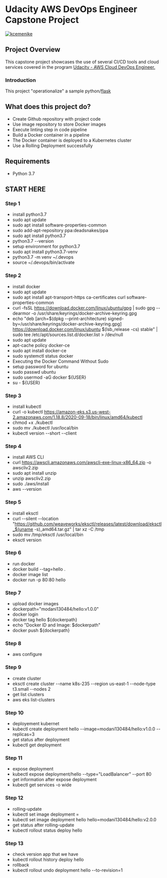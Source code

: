 # Udacity AWS DevOps Engineer Capstone Project

[![kcemenike](https://circleci.com/gh/kcemenike/operationalize-ml.svg?style=svg)](https://app.circleci.com/pipelines/github/modani041384/udp-p4)

## Project Overview

This capstone project showcases the use of several CI/CD tools and cloud services covered in the program [Udacity - AWS Cloud DevOps Engineer.](https://www.udacity.com/course/cloud-dev-ops-nanodegree--nd9991)

### Introduction

This project "operationalize" a sample python/[flask](https://flask.palletsprojects.com/)

## What does this project do?

- Create Github repository with project code
- Use image repository to store Docker images
- Execute linting step in code pipeline
- Build a Docker container in a pipeline
- The Docker container is deployed to a Kubernetes cluster
- Use a Rolling Deployment successfully

## Requirements
 - Python 3.7

## START HERE

### Step 1
- install python3.7
- sudo apt update
- sudo apt install software-properties-common
- sudo add-apt-repository ppa:deadsnakes/ppa
- sudo apt install python3.7
- python3.7 --version
- setup environment for python3.7
- sudo apt install python3.7-venv  
- python3.7 -m venv ~/.devops
- source ~/.devops/bin/activate

### Step 2
- install docker
- sudo apt update
- sudo apt install apt-transport-https ca-certificates curl software-properties-common
- curl -fsSL https://download.docker.com/linux/ubuntu/gpg | sudo gpg --dearmor -o /usr/share/keyrings/docker-archive-keyring.gpg
- echo "deb [arch=$(dpkg --print-architecture) signed-by=/usr/share/keyrings/docker-archive-keyring.gpg] https://download.docker.com/linux/ubuntu $(lsb_release -cs) stable" | sudo tee /etc/apt/sources.list.d/docker.list > /dev/null
- sudo apt update
- apt-cache policy docker-ce
- sudo apt install docker-ce
- sudo systemctl status docker
- Executing the Docker Command Without Sudo
- setup password for ubuntu
- sudo passwd ubuntu
- sudo usermod -aG docker ${USER}
- su - ${USER}

### Step 3
- install kubectl
- curl -o kubectl https://amazon-eks.s3.us-west-2.amazonaws.com/1.18.8/2020-09-18/bin/linux/amd64/kubectl
- chmod +x ./kubectl
- sudo mv ./kubectl /usr/local/bin
- kubectl version --short --client

### Step 4
- install AWS CLI
- curl https://awscli.amazonaws.com/awscli-exe-linux-x86_64.zip -o awscliv2.zip 
- sudo apt install unzip	
- unzip awscliv2.zip
- sudo ./aws/install
- aws --version

### Step 5
- install eksctl
- curl --silent --location "https://github.com/weaveworks/eksctl/releases/latest/download/eksctl_$(uname -s)_amd64.tar.gz" | tar xz -C /tmp
- sudo mv /tmp/eksctl /usr/local/bin
- eksctl version 

### Step 6
- run docker
- docker build --tag=hello .
- docker image list
- docker run -p 80:80 hello 

### Step 7
- upload docker images
- dockerpath="modani130484/hello:v1.0.0"
- docker login
- docker tag hello ${dockerpath}
- echo "Docker ID and Image: $dockerpath"
- docker push ${dockerpath}

### Step 8
 - aws configure

### Step 9
- create cluster
- eksctl create cluster --name k8s-235 --region us-east-1 --node-type t3.small --nodes 2
- get list clusters
- aws eks list-clusters

### Step 10
- deployement kubernet
- kubectl create deployment hello --image=modani130484/hello:v1.0.0 --replicas=3
- get status after deployment
- kubectl get deployment

### Step 11
- expose deployment
- kubectl expose deployment/hello --type="LoadBalancer" --port 80
- get information after expose deployment
- kubectl get services -o wide

### Step 12
- rolling-update
- kubectl set image deployment <deployment-name> <container-name>=<new-image>
- kubectl set image deployment hello hello=modani130484/hello:v2.0.0
- get status after rolling-update
- kubectl rollout status deploy hello    

### Step 13
- check version app that we have
- kubectl rollout history deploy hello
- rollback
- kubectl rollout undo deployment hello --to-revision=1
